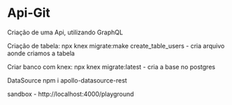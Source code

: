 # Api-Git
Criação de uma Api, utilizando GraphQL

Criação de tabela:
npx knex migrate:make create_table_users - cria arquivo aonde criamos a tabela

Criar banco com knex:
npx knex migrate:latest - cria a base no postgres

DataSource
npm i apollo-datasource-rest

sandbox - http://localhost:4000/playground